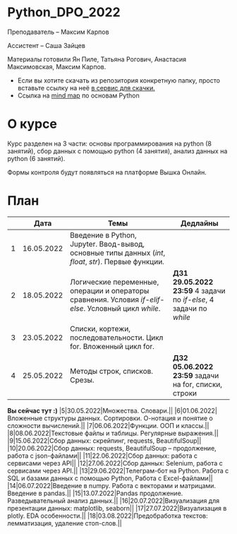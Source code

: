 # Python_DPO_2022

Преподаватель – Максим Карпов

Ассистент – Саша Зайцев

Материалы готовили Ян Пиле, Татьяна Рогович, Анастасия Максимовская, Максим Карпов.

- Если вы хотите скачать из репозитория конкретную папку, просто вставьте ссылку на неё [в сервис для скачки.](https://minhaskamal.github.io/DownGit/#/home)
- Ссылка на [mind map](https://miro.com/app/board/uXjVOzqV4V8=/?share_link_id=682127544797) по основам Python

# О курсе

Курс разделен на 3 части: основы программирования на python (8 занятий), сбор данных с помощью python (4 занятия), анализ данных на python (6 занятий).

Формы контроля будут появляться на платформе Вышка Онлайн.

# План

||Дата|Темы|Дедлайны|  
|----------------|---------|------|-------|
|1|16.05.2022|Введение в Python, Jupyter. Ввод-вывод, основные типы данных (*int*, *float*, *str*). Первые функции.||
|2|18.05.2022|Логические переменные, операции и операторы сравнения. Условия *if-elif-else*. Условный цикл *while*.|**ДЗ1 29.05.2022 23:59** 4 задачи по *if-else*, 4 задачи по *while*|
|3|23.05.2022|Списки, кортежи, последовательности. Цикл for. Вложенный цикл for.||
|4|25.05.2022|Методы строк, списков. Срезы.|**ДЗ2 05.06.2022 23:59** задачи на for, списки, строки|
**Вы сейчас тут :)**
|5|30.05.2022|Множества. Словари.||
|6|01.06.2022|Вложенные структуры данных. Сортировки. О-нотация и понятие о сложности вычислений.||
|7|06.06.2022|Функции. ООП и классы.||
|8|08.06.2022|Текстовые файлы и таблицы. Регулярные выражения.||
|9|15.06.2022|Сбор данных: скрейпинг, requests, BeautifulSoup||
|10|20.06.2022|Сбор данных: requests, BeautifulSoup – продолжение, работа с json-файлами||
|11|22.06.2022|Сбор данных: работа с сервисами через API||
|12|27.06.2022|Сбор данных: Selenium, работа с сервисами через API.||
|13|29.06.2022|Телеграм-бот на Python. Работа с SQL и базами данных с помощью Python, Работа с Excel-файлами||
|14|06.07.2022|Введение в numpy. Работа с векторами и матрицами. Введение в pandas.||
|15|13.07.2022|Pandas продолжение. Разведывательный анализ данных.||
|16|20.07.2022|Визуализация для презентации данных: matplotlib, seaborn||
|17|27.07.2022|Визуализация в plotly. EDA особенности.||
|18|03.08.2022|Предобработка текстов: лемматизация, удаление стоп-слов.||
